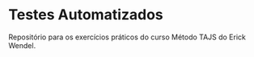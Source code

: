 # Testes Automatizados

Repositório para os exercícios práticos do curso Método TAJS do Erick Wendel.

